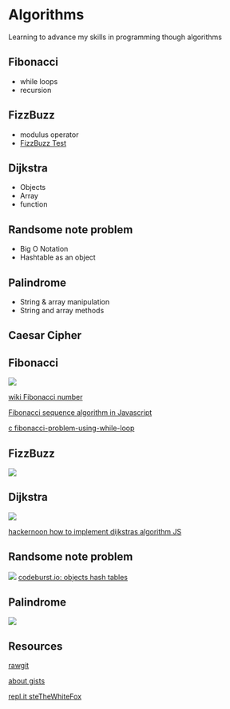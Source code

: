 # Algorithms
Learning to advance my skills in programming though algorithms

## Fibonacci 
- while loops
- recursion

## FizzBuzz
- modulus operator
- [FizzBuzz Test](http://wiki.c2.com/?FizzBuzzTest)

## Dijkstra
- Objects
- Array
- function

## Randsome note problem
- Big O Notation
- Hashtable as an object

## Palindrome
- String & array manipulation
- String and array methods 

## Caesar Cipher

## Fibonacci
![](https://upload.wikimedia.org/wikipedia/commons/thumb/2/2e/FibonacciSpiral.svg/220px-FibonacciSpiral.svg.png)

[wiki Fibonacci number](https://en.wikipedia.org/wiki/Fibonacci_number)

[Fibonacci sequence algorithm in Javascript](https://medium.com/developers-writing/fibonacci-sequence-algorithm-in-javascript-b253dc7e320e)

[c fibonacci-problem-using-while-loop](https://cboard.cprogramming.com/c-programming/57359-fibonacci-problem-using-while-loop.html)

## FizzBuzz

![](http://agilekatas.co.uk/static/img/katas/kata_fizzbuzz.png)

## Dijkstra

![](https://cdn-images-1.medium.com/max/800/1*lzYuC6dIVTVl0gt3MOuCyw.jpeg)

[hackernoon how to implement dijkstras algorithm JS](https://hackernoon.com/how-to-implement-dijkstras-algorithm-in-javascript-abdfd1702d04)

## Randsome note problem
![](https://image.slidesharecdn.com/part2analysistools-140828232249-phpapp01/95/data-structures-part2-analysis-tools-22-638.jpg?cb=1409268230)
[codeburst.io: objects hash tables](https://codeburst.io/objects-and-hash-tables-in-javascript-a472ad1940d9)

## Palindrome
![](https://discourse-user-assets.s3.amazonaws.com/original/2X/c/ca86619bb0ec05531dbb02be3c0b7b8383e67f01.jpg)

## Resources

[rawgit](https://rawgit.com/)

[about gists](https://help.github.com/articles/about-gists/)

[repl.it steTheWhiteFox](https://repl.it/@steTheWhiteFox)
